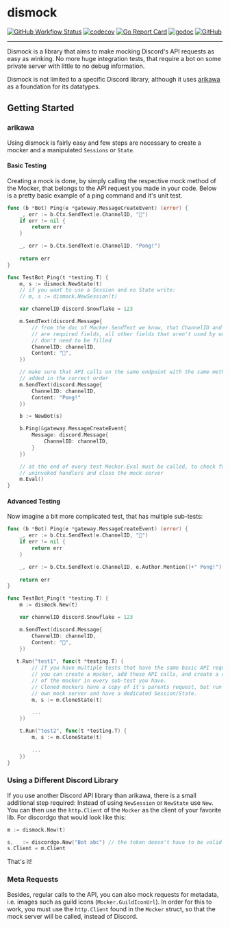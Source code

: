 # dismock

[![GitHub Workflow Status](https://img.shields.io/github/workflow/status/mavolin/dismock/Test)](https://github.com/mavolin/dismock/actions?query=workflow%3ATest)
[![codecov](https://codecov.io/gh/mavolin/dismock/branch/master/graph/badge.svg)](https://codecov.io/gh/mavolin/dismock)
[![Go Report Card](https://goreportcard.com/badge/github.com/mavolin/dismock)](https://goreportcard.com/report/github.com/mavolin/dismock)
[![godoc](https://img.shields.io/badge/godoc-reference-blue)](https://pkg.go.dev/github.com/mavolin/dismock)
[![GitHub](https://img.shields.io/github/license/mavolin/dismock)](https://github.com/mavolin/dismock/blob/master/LICENSE)

-----

Dismock is a library that aims to make mocking Discord's API requests as easy as winking.
No more huge integration tests, that require a bot on some private server with little to no debug information.

Dismock is not limited to a specific Discord library, although it uses [arikawa](https://github.com/diamondburned/arikawa) as a foundation for its datatypes.

## Getting Started

### arikawa

Using dismock is fairly easy and few steps are necessary to create a mocker and a manipulated `Sessions` or `State`.

#### Basic Testing

Creating a mock is done, by simply calling the respective mock method of the Mocker, that belongs to the API request you made in your code.
Below is a pretty basic example of a ping command and it's unit test.

```go
func (b *Bot) Ping(e *gateway.MessageCreateEvent) (error) {
    _, err := b.Ctx.SendText(e.ChannelID, "🏓")
    if err != nil {
        return err
    }

    _, err := b.Ctx.SendText(e.ChannelID, "Pong!")
    
    return err
}
```

```go
func TestBot_Ping(t *testing.T) {
    m, s := dismock.NewState(t)
    // if you want to use a Session and no State write:
    // m, s := dismock.NewSession(t)

    var channelID discord.Snowflake = 123

    m.SendText(discord.Message{
        // from the doc of Mocker.SendText we know, that ChannelID and Content
    	// are required fields, all other fields that aren't used by our function 
    	// don't need to be filled
        ChannelID: channelID,
        Content: "🏓",
    })

    // make sure that API calls on the same endpoint with the same method are
    // added in the correct order
    m.SendText(discord.Message{
        ChannelID: channelID,
        Content: "Pong!"
    })

    b := NewBot(s)

    b.Ping(&gateway.MessageCreateEvent{
        Message: discord.Message{
            ChannelID: channelID,
        }
    })

    // at the end of every test Mocker.Eval must be called, to check for
    // uninvoked handlers and close the mock server
    m.Eval()
}
```

#### Advanced Testing

Now imagine a bit more complicated test, that has multiple sub-tests:

```go
func (b *Bot) Ping(e *gateway.MessageCreateEvent) (error) {
    _, err := b.Ctx.SendText(e.ChannelID, "🏓")
    if err != nil {
        return err
    }

    _, err := b.Ctx.SendText(e.ChannelID, e.Author.Mention()+" Pong!")
    
    return err
}
```

```go
func TestBot_Ping(t *testing.T) {
    m := dismock.New(t)

    var channelID discord.Snowflake = 123

    m.SendText(discord.Message{
        ChannelID: channelID,
        Content: "🏓",
    })
    
   t.Run("test1", func(t *testing.T) {
        // If you have multiple tests that have the same basic API requests,
        // you can create a mocker, add those API calls, and create a clone
        // of the mocker in every sub-test you have.
        // Cloned mockers have a copy of it's parents request, but run their
        // own mock server and have a dedicated Session/State.
        m, s := m.CloneState(t)

        ...
    })

    t.Run("test2", func(t *testing.T) {
        m, s := m.CloneState(t)
        
        ...
    })
}
```

### Using a Different Discord Library

If you use another Discord API library than arikawa, there is a small additional step required:
Instead of using `NewSession` or `NewState` use `New`.
You can then use the `http.Client` of the `Mocker` as the client of your favorite lib.
For discordgo that would look like this:

```go
m := dismock.New(t)

s, _ := discordgo.New("Bot abc") // the token doesn't have to be valid
s.Client = m.Client
```

That's it!

### Meta Requests

Besides, regular calls to the API, you can also mock requests for metadata, i.e. images such as guild icons (`Mocker.GuildIconUrl`).
In order for this to work, you must use the `http.Client` found in the `Mocker` struct, so that the mock server will be called, instead of Discord.
